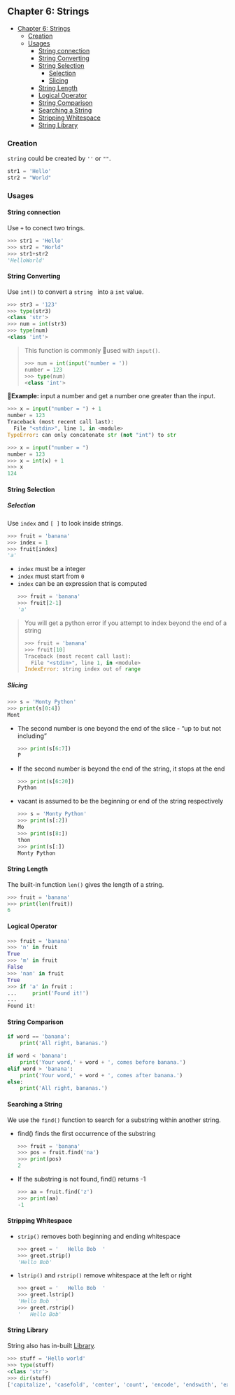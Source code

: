 ## Chapter 6: Strings
- [Chapter 6: Strings](#chapter-6-strings)
	- [Creation](#creation)
	- [Usages](#usages)
		- [String connection](#string-connection)
		- [String Converting](#string-converting)
		- [String Selection](#string-selection)
			- [Selection](#selection)
			- [Slicing](#slicing)
		- [String Length](#string-length)
		- [Logical Operator](#logical-operator)
		- [String Comparison](#string-comparison)
		- [Searching a String](#searching-a-string)
		- [Stripping Whitespace](#stripping-whitespace)
		- [String Library](#string-library)

### Creation
`string` could be created by `''` or `""`.
```Python
str1 = 'Hello'
str2 = "World"
```
### Usages
#### String connection
Use `+` to conect two trings.
```Python
>>> str1 = 'Hello'
>>> str2 = "World"
>>> str1+str2
'HelloWorld'
```
#### String Converting
Use `int()` to convert a `string ` into a `int` value.
```Python
>>> str3 = '123'
>>> type(str3)
<class 'str'>
>>> num = int(str3)
>>> type(num)
<class 'int'>
```

> This function is commonly used with `input()`.
> ```python
> >>> num = int(input('number = '))
> number = 123
> >>> type(num)
> <class 'int'>
> ```

**Example:** input a number and get a number one greater than the input.
```Python
>>> x = input("number = ") + 1
number = 123
Traceback (most recent call last):
  File "<stdin>", line 1, in <module>
TypeError: can only concatenate str (not "int") to str
```
```Python
>>> x = input("number = ")
number = 123
>>> x = int(x) + 1
>>> x
124
```
#### String Selection
##### Selection
Use `index` and `[ ]` to look inside strings.
```Python
>>> fruit = 'banana'
>>> index = 1
>>> fruit[index]
'a'
```
* `index` must be a integer
* `index` must start from `0`
* `index` can be an expression that is computed
  ```Python
  >>> fruit = 'banana'
  >>> fruit[2-1]
  'a'
  ```

> You will get a python error if you attempt to index beyond the end of a string
> ```python
> >>> fruit = 'banana'
> >>> fruit[10]
> Traceback (most recent call last):
>   File "<stdin>", line 1, in <module>
> IndexError: string index out of range
> ```

##### Slicing
```Python
>>> s = 'Monty Python'
>>> print(s[0:4])
Mont
```
* The second number is one beyond the end of the slice - “up to but not including”
  ```Python
  >>> print(s[6:7])
  P
  ```
* If the second number is beyond the end of the string, it stops at the end
  ```Python
  >>> print(s[6:20])
  Python
  ```
* vacant is assumed to be the beginning or end of the string respectively
  ```python
  >>> s = 'Monty Python'
  >>> print(s[:2])
  Mo
  >>> print(s[8:])
  thon
  >>> print(s[:])
  Monty Python
  ```

#### String Length
The built-in function `len()` gives the length of a string.
```Python
>>> fruit = 'banana'
>>> print(len(fruit))
6
```
#### Logical Operator
```Python
>>> fruit = 'banana'
>>> 'n' in fruit
True
>>> 'm' in fruit
False
>>> 'nan' in fruit
True
>>> if 'a' in fruit :
...     print('Found it!')
...
Found it!
```
#### String Comparison
```Python
if word == 'banana':
    print('All right, bananas.')

if word < 'banana':
    print('Your word,' + word + ', comes before banana.')
elif word > 'banana':
    print('Your word,' + word + ', comes after banana.')
else:
    print('All right, bananas.')
```
#### Searching a String
We use the `find()` function to search for a substring within another string.
* find() finds the first occurrence of the substring
  ```Python
  >>> fruit = 'banana'
  >>> pos = fruit.find('na')
  >>> print(pos)
  2
  ```
* If the substring is not found, find() returns -1
  ```Python
  >>> aa = fruit.find('z')
  >>> print(aa)
  -1
  ```
#### Stripping Whitespace
* `strip()` removes both beginning and ending whitespace
  ```Python
  >>> greet = '   Hello Bob  '
  >>> greet.strip()
  'Hello Bob'
  ```
* `lstrip()` and `rstrip()` remove whitespace at the left or right
  ```Python
  >>> greet = '   Hello Bob  '
  >>> greet.lstrip()
  'Hello Bob  '
  >>> greet.rstrip()
  '   Hello Bob'
  ```

#### String Library
String also has in-built [Library](https://docs.python.org/3/library/stdtypes.html#string-methods).
```Python
>>> stuff = 'Hello world'
>>> type(stuff)
<class 'str'>
>>> dir(stuff)
['capitalize', 'casefold', 'center', 'count', 'encode', 'endswith', 'expandtabs', 'find', 'format', 'format_map', 'index', 'isalnum', 'isalpha', 'isdecimal', 'isdigit', 'isidentifier', 'islower', 'isnumeric', 'isprintable', 'isspace', 'istitle', 'isupper', 'join', 'ljust', 'lower', 'lstrip', 'maketrans', 'partition', 'replace', 'rfind', 'rindex', 'rjust', 'rpartition', 'rsplit', 'rstrip', 'split', 'splitlines', 'startswith', 'strip', 'swapcase', 'title', 'translate', 'upper', 'zfill']
```

